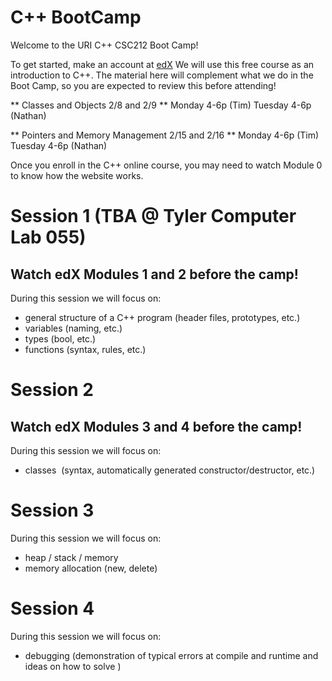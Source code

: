 # C++ BootCamp

Welcome to the URI C++ CSC212 Boot Camp!

To get started, make an account at [edX](https://www.edx.org/course/introduction-c-microsoft-dev210x-0)
We will use this free course as an introduction to C++.  The material here will complement
what we do in the Boot Camp, so you are expected to review this before attending!

** Classes and Objects 2/8 and 2/9 **
Monday 4-6p (Tim)
Tuesday 4-6p (Nathan)

** Pointers and Memory Management 2/15 and 2/16 **
Monday 4-6p (Tim)
Tuesday 4-6p (Nathan)

Once you enroll in the C++ online course, you may need to watch Module 0 to know how
the website works.

# Session 1  (TBA @ Tyler Computer Lab 055)

## Watch edX Modules 1 and 2 before the camp!

During this session we will focus on:

- general structure of a C++ program (header files, prototypes, etc.)
- variables (naming, etc.)
- types (bool, etc.)
- functions (syntax, rules, etc.)


# Session 2

## Watch edX Modules 3 and 4 before the camp!

During this session we will focus on:

- classes  (syntax, automatically generated constructor/destructor, etc.)


# Session 3

During this session we will focus on:


- heap / stack / memory
- memory allocation (new, delete)


# Session 4

During this session we will focus on:

- debugging
 (demonstration of typical errors at compile and runtime and ideas on how to solve )

